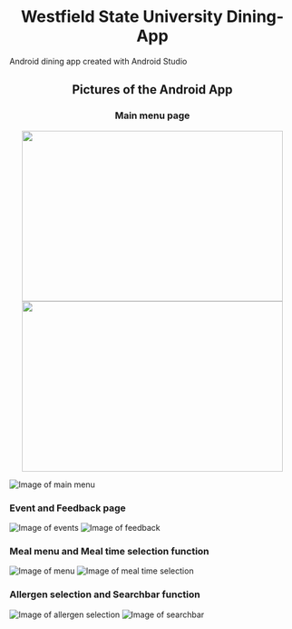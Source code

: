 <h1 align="center"> Westfield State University Dining-App </h1>

Android dining app created with Android Studio

<h2 align="center"> Pictures of the Android App </h2>

<h3 align="center"> Main menu page </h3> 
<p align="center">
  <img width="460" height="300" src="https://i.imgur.com/Z6au6sc.png">
  <img width="460" height="300" src="https://i.imgur.com/W3LVdxF.png">
</p>

![Image of main menu](https://i.imgur.com/W3LVdxF.png) </p>
### Event and Feedback page
![Image of events](https://i.imgur.com/ORiKfwJ.png)
![Image of feedback](https://i.imgur.com/jKERWXS.png)
### Meal menu and Meal time selection function 
![Image of menu](https://i.imgur.com/vEGBKJC.png)
![Image of meal time selection](https://i.imgur.com/Rfe1QfH.png)
### Allergen selection and Searchbar function 
![Image of allergen selection](https://i.imgur.com/5nSkA0W.png)
![Image of searchbar](https://i.imgur.com/SNCjD7Y.png) 




